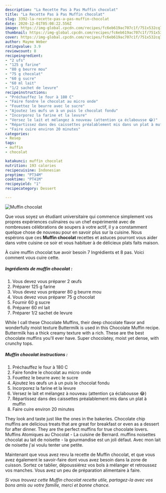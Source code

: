 ```yaml
---
description: "La Recette Pas à Pas Muffin chocolat"
title: "La Recette Pas à Pas Muffin chocolat"
slug: 3392-la-recette-pas-a-pas-muffin-chocolat
date: 2020-12-01T05:08:22.556Z
image: https://img-global.cpcdn.com/recipes/fc6eb619ac707c1f/751x532cq70/muffin-chocolat-photo-principale-de-la-recette.jpg
thumbnail: https://img-global.cpcdn.com/recipes/fc6eb619ac707c1f/751x532cq70/muffin-chocolat-photo-principale-de-la-recette.jpg
cover: https://img-global.cpcdn.com/recipes/fc6eb619ac707c1f/751x532cq70/muffin-chocolat-photo-principale-de-la-recette.jpg
author: Mayme Weber
ratingvalue: 3.9
reviewcount: 8
recipeingredient:
- "2 ufs"
- "125 g farine"
- "80 g beurre mou"
- "75 g chocolat"
- "60 g sucre"
- "60 ml lait"
- "1/2 sachet de levure"
recipeinstructions:
- "Préchauffez le four à 180 C"
- "Faire fondre le chocolat au micro onde"
- "Fouettez le beurre avec le sucre"
- "Ajoutez les œufs un à un puis le chocolat fondu"
- "Incorporez la farine et la levure"
- "Versez le lait et mélangez à nouveau (attention ça éclabousse 😂)"
- "Répartissez dans des caissettes préalablement mis dans un plat à muffin"
- "Faire cuire environ 20 minutes"
categories:
- Resep
tags:
- muffin
- chocolat

katakunci: muffin chocolat 
nutrition: 193 calories
recipecuisine: Indonesian
preptime: "PT34M"
cooktime: "PT41M"
recipeyield: "1"
recipecategory: Dessert

---
```



![Muffin chocolat](https://img-global.cpcdn.com/recipes/fc6eb619ac707c1f/751x532cq70/muffin-chocolat-photo-principale-de-la-recette.jpg)

Que vous soyez un étudiant universitaire qui commence simplement vos propres expériences culinaires ou un chef expérimenté avec de nombreuses célébrations de soupers à votre actif, il y a constamment quelque chose de nouveau pour en savoir plus sur la cuisine. Nous espérons que ces <strong> Muffin chocolat </strong> recettes et astuces pourront vous aider dans votre cuisine ce soir et vous habituer à de délicieux plats faits maison.

<!--inarticleads1-->

À cuire muffin chocolat tue avoir besoin 7 Ingrédients et 8 pas. Voici comment vous cuire cette.

##### Ingrédients de muffin chocolat :

1. Vous devez vous préparer 2 œufs
1. Préparer 125 g farine
1. Vous devez vous préparer 80 g beurre mou
1. Vous devez vous préparer 75 g chocolat
1. Fournir 60 g sucre
1. Préparer 60 ml lait
1. Préparer 1/2 sachet de levure


While I call these Chocolate Muffins, their deep chocolate flavor and wonderfully moist texture Buttermilk is used in this Chocolate Muffin recipe. Buttermilk has a thick creamy texture with a rich. These are the best chocolate muffins you&#39;ll ever have. Super chocolatey, moist yet dense, with crunchy tops. 

<!--inarticleads2-->

##### Muffin chocolat instructions :

1. Préchauffez le four à 180 C
1. Faire fondre le chocolat au micro onde
1. Fouettez le beurre avec le sucre
1. Ajoutez les œufs un à un puis le chocolat fondu
1. Incorporez la farine et la levure
1. Versez le lait et mélangez à nouveau (attention ça éclabousse 😂)
1. Répartissez dans des caissettes préalablement mis dans un plat à muffin
1. Faire cuire environ 20 minutes


They look and taste just like the ones in the bakeries. Chocolate chip muffins are delicious treats that are great for breakfast or even as a dessert for after dinner. They are the perfect muffins for true chocolate lovers. Muffins Atomiques au Chocolat - La cuisine de Bernard. muffins noisettes chocolat au lait de noisette - la gourmandise est un joli défaut. Avec mon lait de noisette j&#39;ai voulu tenter une petite. 

<!--inarticleads1-->

<p>
Maintenant que vous avez revu la recette de Muffin chocolat, et que vous avez également le savoir-faire dont vous avez besoin dans la zone de cuisson. Sortez ce tablier, dépoussiérez vos bols à mélanger et retroussez vos manches. Vous avez un peu de préparation alimentaire à faire.
</p>

<p>
<i>Si vous trouvez cette Muffin chocolat recette utile, partagez-la avec vos bons amis ou votre famille, merci et bonne chance.</i>
</p>
